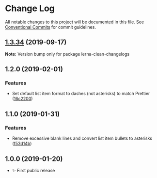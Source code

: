 # Change Log

All notable changes to this project will be documented in this file.
See [Conventional Commits](https://conventionalcommits.org) for commit guidelines.

## [1.3.34](https://gitlab.com/codsen/codsen/compare/lerna-clean-changelogs@1.3.33...lerna-clean-changelogs@1.3.34) (2019-09-17)

**Note:** Version bump only for package lerna-clean-changelogs





## 1.2.0 (2019-02-01)

### Features

- Set default list item format to dashes (not asterisks) to match Prettier ([16c2200](https://gitlab.com/codsen/codsen/commit/16c2200))

## 1.1.0 (2019-01-31)

### Features

- Remove excessive blank lines and convert list item bullets to asterisks ([f53d14b](https://gitlab.com/codsen/codsen/commit/f53d14b))

## 1.0.0 (2019-01-20)

- ✨ First public release
